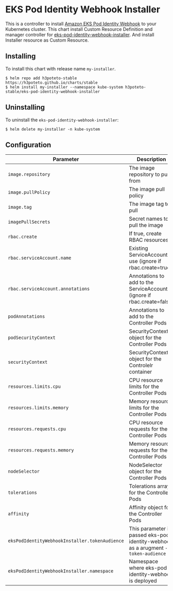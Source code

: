 # EKS Pod Identity Webhook Installer
This is a controller to install [Amazon EKS Pod Identity Webhook](https://github.com/aws/amazon-eks-pod-identity-webhook) to your Kubernetes cluster. This chart install Custom Resource Definition and manager controller for [eks-pod-identity-webhook-installer](https://github.com/h3poteto/eks-pod-identity-webhook-installer). And install Installer resource as Custom Resource.

## Installing
To install this chart with release name `my-installer`.

```
$ helm repo add h3poteto-stable https://h3poteto.github.io/charts/stable
$ helm install my-installer --namespace kube-system h3poteto-stable/eks-pod-identity-webhook-installer
```


## Uninstalling
To uninstall the `eks-pod-identity-webhook-installer`:

```
$ helm delete my-installer -n kube-system
```


## Configuration

Parameter | Description | Default
|---------|---------|---------|
| `image.repository` | The image repository to pull from | `ghcr.io/h3poteto/eks-pod-identity-webhook-installer` |
| `image.pullPolicy` | The image pull policy | `IfNotPresent` |
| `image.tag` | The image tag to pull | `0.1.1` |
| `imagePullSecrets` | Secret names to pull the image | `[]` |
| `rbac.create` | If true, create RBAC resources | `true` |
| `rbac.serviceAccount.name` | Existing ServiceAccount to use (ignore if rbac.create=true) | `default` |
| `rbac.serviceAccount.annotations` | Annotations to add to the ServiceAccount (ignore if rbac.create=false) | `{}` |
| `podAnnotations` | Annotations to add to the Controller Pods| `{}` |
| `podSecurityContext` | SecurityContext object for the Controller Pods | `{}` |
| `securityContext` | SecurityContext object for the Controlelr container | `{}` |
| `resources.limits.cpu` | CPU resource limits for the Controller Pods | `200m` |
| `resources.limits.memory` | Memory resource limits for the Controller Pods | `1000Mi` |
| `resources.requests.cpu` | CPU resource requests for the Controller Pods | `100m` |
| `resources.requests.memory` | Memory resource requests for the Controller Pods | `200Mi` |
| `nodeSelector` | NodeSelector object for the Controller Pods | `{}` |
| `tolerations` | Tolerations array for the Controller Pods | `{}` |
| `affinity` | Affinity object for the Controller Pods | `{}` |
| `eksPodIdentityWebhookInstaller.tokenAudience` | This parameter is passed eks-pod-identity-webhook as a arugment `--token-audience`  | `amazonaws.com` |
| `eksPodIdentityWebhookInstaller.namespace` | Namespace where eks-pod-identity-webhook is deployed | `default` |

